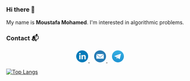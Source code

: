 ### Hi there 👋

My name is **Moustafa Mohamed**. I'm interested in algorithmic problems.


### Contact 📬

<p align="center">
	<a href="https://www.linkedin.com/in/moustafa-abdelhady" target="_blank"> <img src="res/linkedin.png" alt="Linkedin" width="32" height="32"/> </a>
	&nbsp;&nbsp;
	<a href="mailto:eng.moustafa.abdelhady@gmail.com" target="_blank"> <img src="res/mail.png" alt="Mail" width="32" height="32"/> </a>
	&nbsp;&nbsp;
	<a href="https://t.me/Mou_M7md" target="_blank"> <img src="res/telegram.png" alt="Telegram" width="32" height="32"/> </a>
</p>

[![Top Langs](
https://github-readme-stats.vercel.app/api/top-langs/?username=M0D4&show_icons=true&layout=compact&theme=gruvbox&langs_count=10&card_width=445
)](
https://github.com/anuraghazra/github-readme-stats
) 
